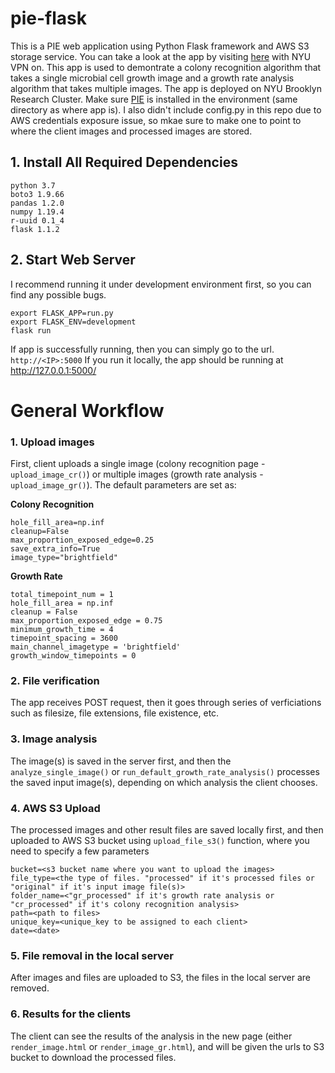 # pie-flask
This is a PIE web application using Python Flask framework and AWS S3 storage service. You can take a look at the app by visiting [here](http://128.122.217.86/) with NYU VPN on.
This app is used to demontrate a colony recognition algorithm that takes a single microbial cell growth image and a growth rate analysis algorithm that takes multiple images. The app is deployed on NYU Brooklyn Research Cluster. Make sure [PIE]() is installed in the environment (same directory as where app is). I also didn't include config.py in this repo due to AWS credentials exposure issue, so mkae sure to make one to point to where the client images and processed images are stored.

## 1. Install All Required Dependencies

```
python 3.7
boto3 1.9.66
pandas 1.2.0
numpy 1.19.4
r-uuid 0.1_4
flask 1.1.2
```

## 2. Start Web Server 
I recommend running it under development environment first, so you can find any possible bugs.

```
export FLASK_APP=run.py
export FLASK_ENV=development 
flask run
```

If app is successfully running, then you can simply go to the url.
`http://<IP>:5000`
If you run it locally, the app should be running at http://127.0.0.1:5000/

# General Workflow
### 1. Upload images
First, client uploads a single image (colony recognition page - `upload_image_cr()`) or multiple images (growth rate analysis - `upload_image_gr()`).
The default parameters are set as:

**Colony Recognition**
```
hole_fill_area=np.inf
cleanup=False
max_proportion_exposed_edge=0.25
save_extra_info=True
image_type="brightfield"
```

**Growth Rate**
```
total_timepoint_num = 1
hole_fill_area = np.inf
cleanup = False
max_proportion_exposed_edge = 0.75
minimum_growth_time = 4
timepoint_spacing = 3600
main_channel_imagetype = 'brightfield'
growth_window_timepoints = 0  
```

### 2. File verification
The app receives POST request, then it goes through series of verficiations such as filesize, file extensions, file existence, etc.

### 3. Image analysis
The image(s) is saved in the server first, and then the `analyze_single_image()` or `run_default_growth_rate_analysis()` processes the saved input image(s), depending on which analysis the client chooses.

### 4. AWS S3 Upload 
The processed images and other result files are saved locally first, and then uploaded to AWS S3 bucket using `upload_file_s3()` function, where you need to specify a few parameters

```
bucket=<s3 bucket name where you want to upload the images>
file_type=<the type of files. "processed" if it's processed files or "original" if it's input image file(s)>
folder_name=<"gr_processed" if it's growth rate analysis or "cr_processed" if it's colony recognition analysis>
path=<path to files>
unique_key=<unique_key to be assigned to each client>
date=<date>    
```
  
### 5. File removal in the local server
After images and files are uploaded to S3, the files in the local server are removed.

### 6. Results for the clients
The client can see the results of the analysis in the new page (either `render_image.html` or `render_image_gr.html`), and will be given the urls to S3 bucket to download the processed files.

